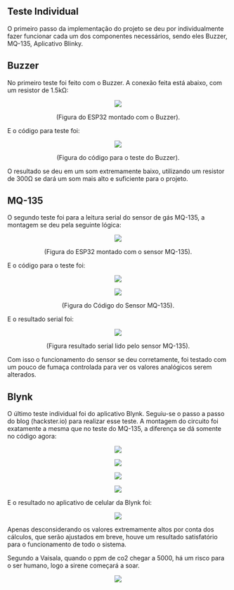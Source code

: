 ## Teste Individual

O primeiro passo da implementação do projeto se deu por individualmente fazer funcionar cada um dos componentes necessários, sendo eles Buzzer, MQ-135, Aplicativo Blinky.

## Buzzer

No primeiro teste foi feito com o Buzzer. A conexão feita está abaixo, com um resistor de 1.5kΩ:
<p align="center">
  <img src="https://github.com/user-attachments/assets/fd919fd7-ff90-482f-af44-bba58c5fedf3">
</p>
<p align="center">(Figura do ESP32 montado com o Buzzer).</p>

E o código para teste foi:
<p align="center">
  <img src="https://github.com/user-attachments/assets/c30e43ef-11ce-428a-9df8-f7bbdf282f50">
</p>
<p align="center">(Figura do código para o teste do Buzzer).</p>
O resultado se deu em um som extremamente baixo, utilizando um resistor de 300Ω se dará um som mais alto e suficiente para o projeto.


## MQ-135

O segundo teste foi para a leitura serial do sensor de gás MQ-135, a montagem se deu pela seguinte lógica:
<p align="center">
  <img src="https://github.com/user-attachments/assets/cc2a7bd8-fdc7-4a49-b214-908aaede3f9c">
</p>
<p align="center">(Figura do ESP32 montado com o sensor MQ-135).</p>

E o código para o teste foi:
<p align="center">
  <img src="https://github.com/user-attachments/assets/88c837b2-d2ec-4b46-a7d4-88b45fa2e156">
</p>
<p align="center">
  <img src="https://github.com/user-attachments/assets/65f0db86-2164-4efc-b575-b66555682046">
</p>
<p align="center">(Figura do Código do Sensor MQ-135).</p>

E o resultado serial foi: 
<p align="center">
  <img src="https://github.com/user-attachments/assets/38839b0e-5e6c-4cc9-9860-e93af85b6ed7">
</p>
<p align="center">(Figura resultado serial lido pelo sensor MQ-135).</p>

Com isso o funcionamento do sensor se deu corretamente, foi testado com um pouco de fumaça controlada para ver os valores analógicos serem alterados.

## Blynk

O último teste individual foi do aplicativo Blynk. Seguiu-se o passo a passo do blog (hackster.io) para realizar esse teste. A montagem do circuito foi exatamente a mesma que no teste do MQ-135, a diferença se dá somente no código agora: 

<p align="center">
  <img src="https://github.com/user-attachments/assets/acfbed2d-520a-41e6-bbec-a96d40b02877">
</p>

<p align="center">
  <img src="https://github.com/user-attachments/assets/891d565b-f135-4874-91e1-3631d09ff509)">
</p>

<p align="center">
  <img src="https://github.com/user-attachments/assets/894375a4-ad77-4c3f-a2e9-5646c2c6e253">
</p>

<p align="center">
  <img src="https://github.com/user-attachments/assets/aa74296a-bfd1-43ff-ae91-e6b8c917e27d">
</p>

E o resultado no aplicativo de celular da Blynk foi: 

<p align="center">
  <img src="https://github.com/user-attachments/assets/2374f311-c74b-4bfc-b227-c5c5c983491d">
</p>

Apenas desconsiderando os valores extremamente altos por conta dos cálculos, que serão ajustados em breve, houve um resultado satisfatório para o funcionamento de todo o sistema.

Segundo a Vaisala, quando o ppm de co2 chegar a 5000, há um risco para o ser humano, logo a sirene começará a soar.
<p align="center">
  <img src="https://github.com/user-attachments/assets/d913e7e0-1cb5-4356-9605-fbee8db292f6">
</p>


